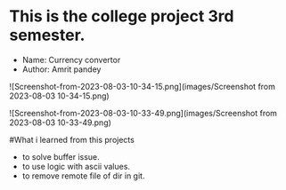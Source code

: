 # This is the college project 3rd semester.

- Name: Currency convertor
- Author: Amrit pandey

![Screenshot-from-2023-08-03-10-34-15.png](images/Screenshot from 2023-08-03 10-34-15.png)

![Screenshot-from-2023-08-03-10-33-49.png](images/Screenshot from 2023-08-03 10-33-49.png)

#What i learned from this projects
- to solve buffer issue.
- to use logic with ascii values.
- to remove remote file of dir in git.
